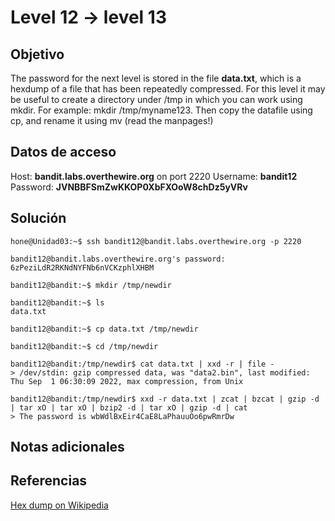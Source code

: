 # Level 12 -> level 13

## Objetivo
The password for the next level is stored in the file **data.txt**, which is a hexdump of a file that has been repeatedly compressed. For this level it may be useful to create a directory under /tmp in which you can work using mkdir. For example: mkdir /tmp/myname123. Then copy the datafile using cp, and rename it using mv (read the manpages!)

## Datos de acceso
Host: **bandit.labs.overthewire.org** on port 2220
Username: **bandit12**
Password: **JVNBBFSmZwKKOP0XbFXOoW8chDz5yVRv**

## Solución
```properties
hone@Unidad03:~$ ssh bandit12@bandit.labs.overthewire.org -p 2220
```

```
bandit12@bandit.labs.overthewire.org's password: 6zPeziLdR2RKNdNYFNb6nVCKzphlXHBM 
```

```properties
bandit12@bandit:~$ mkdir /tmp/newdir
```

```properties
bandit12@bandit:~$ ls
data.txt
```

```properties
bandit12@bandit:~$ cp data.txt /tmp/newdir
```

```properties
bandit12@bandit:~$ cd /tmp/newdir
```

```properties
bandit12@bandit:/tmp/newdir$ cat data.txt | xxd -r | file -
> /dev/stdin: gzip compressed data, was "data2.bin", last modified: Thu Sep  1 06:30:09 2022, max compression, from Unix
```

```properties
bandit12@bandit:/tmp/newdir$ xxd -r data.txt | zcat | bzcat | gzip -d | tar xO | tar xO | bzip2 -d | tar xO | gzip -d | cat
> The password is wbWdlBxEir4CaE8LaPhauuOo6pwRmrDw
```


## Notas adicionales
## Referencias
[Hex dump on Wikipedia](https://en.wikipedia.org/wiki/Hex_dump)



